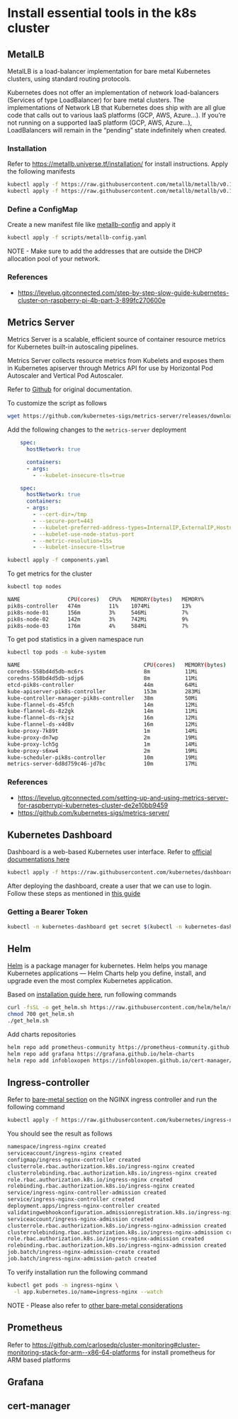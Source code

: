 # Install essential tools in the k8s cluster

## MetalLB 

MetalLB is a load-balancer implementation for bare metal Kubernetes clusters, using standard routing protocols.

Kubernetes does not offer an implementation of network load-balancers (Services of type LoadBalancer) for bare metal clusters. The implementations of Network LB that Kubernetes does ship with are all glue code that calls out to various IaaS platforms (GCP, AWS, Azure…). If you’re not running on a supported IaaS platform (GCP, AWS, Azure…), LoadBalancers will remain in the “pending” state indefinitely when created.

### Installation 

Refer to <https://metallb.universe.tf/installation/> for install instructions. Apply the following manifests

```bash
kubectl apply -f https://raw.githubusercontent.com/metallb/metallb/v0.10.2/manifests/namespace.yaml
kubectl apply -f https://raw.githubusercontent.com/metallb/metallb/v0.10.2/manifests/metallb.yaml
```

### Define a ConfigMap

Create a new manifest file like [metallb-config](scripts/metallb-config.yaml) and apply it

```bash
kubectl apply -f scripts/metallb-config.yaml
```

NOTE - Make sure to add the addresses that are outside the DHCP allocation pool of your network.

### References
- <https://levelup.gitconnected.com/step-by-step-slow-guide-kubernetes-cluster-on-raspberry-pi-4b-part-3-899fc270600e>
## Metrics Server

Metrics Server is a scalable, efficient source of container resource metrics for Kubernetes built-in autoscaling pipelines.

Metrics Server collects resource metrics from Kubelets and exposes them in Kubernetes apiserver through Metrics API for use by Horizontal Pod Autoscaler and Vertical Pod Autoscaler.

Refer to [Github](https://github.com/kubernetes-sigs/metrics-server/) for original documentation.

To customize the script as follows

```bash
wget https://github.com/kubernetes-sigs/metrics-server/releases/download/v0.5.0/components.yaml
```

Add the following changes to the `metrics-server` deployment

```yaml
    spec:
      hostNetwork: true
```

```yaml
      containers:
      - args:
        - --kubelet-insecure-tls=true
```

```yaml
    spec:
      hostNetwork: true
      containers:
      - args:
        - --cert-dir=/tmp
        - --secure-port=443
        - --kubelet-preferred-address-types=InternalIP,ExternalIP,Hostname
        - --kubelet-use-node-status-port
        - --metric-resolution=15s
        - --kubelet-insecure-tls=true
```

```bash
kubectl apply -f components.yaml
```

To get metrics for the cluster

```bash
kubectl top nodes
```

```bash
NAME               CPU(cores)   CPU%   MEMORY(bytes)   MEMORY%
pik8s-controller   474m         11%    1074Mi          13%
pik8s-node-01      156m         3%     546Mi           7%
pik8s-node-02      142m         3%     742Mi           9%
pik8s-node-03      176m         4%     584Mi           7%
```

To get pod statistics in a given namespace run

```bash
kubectl top pods -n kube-system
```

```bash
NAME                                       CPU(cores)   MEMORY(bytes)
coredns-558bd4d5db-mc6rs                   8m           11Mi
coredns-558bd4d5db-sdjp6                   8m           11Mi
etcd-pik8s-controller                      44m          64Mi
kube-apiserver-pik8s-controller            153m         283Mi
kube-controller-manager-pik8s-controller   38m          50Mi
kube-flannel-ds-45fch                      14m          12Mi
kube-flannel-ds-8z2gk                      14m          11Mi
kube-flannel-ds-rkjsz                      16m          12Mi
kube-flannel-ds-x4d8v                      16m          12Mi
kube-proxy-7k89t                           1m           14Mi
kube-proxy-dn7wp                           2m           19Mi
kube-proxy-lch5g                           1m           14Mi
kube-proxy-s6xw4                           2m           19Mi
kube-scheduler-pik8s-controller            10m          19Mi
metrics-server-6d8d759c46-jd7bc            10m          17Mi
```

### References

- <https://levelup.gitconnected.com/setting-up-and-using-metrics-server-for-raspberrypi-kubernetes-cluster-de2e10bb9459>
- <https://github.com/kubernetes-sigs/metrics-server/>

## Kubernetes Dashboard

Dashboard is a web-based Kubernetes user interface. Refer to [official documentations here](https://kubernetes.io/docs/tasks/access-application-cluster/web-ui-dashboard/)

```bash
kubectl apply -f https://raw.githubusercontent.com/kubernetes/dashboard/v2.2.0/aio/deploy/recommended.yaml
```

After deploying the dashboard, create a user that we can use to login. Follow these steps as mentioned in [this guide](https://github.com/kubernetes/dashboard/blob/master/docs/user/access-control/creating-sample-user.md)

### Getting a Bearer Token

```bash
kubectl -n kubernetes-dashboard get secret $(kubectl -n kubernetes-dashboard get sa/admin-user -o jsonpath="{.secrets[0].name}") -o go-template="{{.data.token | base64decode}}"
```

## Helm

[Helm](https://helm.sh/) is a package manager for kubernetes. Helm helps you manage Kubernetes applications — Helm Charts help you define, install, and upgrade even the most complex Kubernetes application.

Based on [installation guide here](https://helm.sh/docs/intro/install/), run following commands

```bash
curl -fsSL -o get_helm.sh https://raw.githubusercontent.com/helm/helm/master/scripts/get-helm-3
chmod 700 get_helm.sh
./get_helm.sh
```

Add charts repositories

```bash
helm repo add prometheus-community https://prometheus-community.github.io/helm-charts
helm repo add grafana https://grafana.github.io/helm-charts
helm repo add infobloxopen https://infobloxopen.github.io/cert-manager/
```

## Ingress-controller

Refer to [bare-metal section](https://kubernetes.github.io/ingress-nginx/deploy/#bare-metal) on the NGINX ingress controller and run the following command

```bash
kubectl apply -f https://raw.githubusercontent.com/kubernetes/ingress-nginx/controller-v0.47.0/deploy/static/provider/baremetal/deploy.yaml
```

You should see the result as follows 

```bash
namespace/ingress-nginx created
serviceaccount/ingress-nginx created
configmap/ingress-nginx-controller created
clusterrole.rbac.authorization.k8s.io/ingress-nginx created
clusterrolebinding.rbac.authorization.k8s.io/ingress-nginx created
role.rbac.authorization.k8s.io/ingress-nginx created
rolebinding.rbac.authorization.k8s.io/ingress-nginx created
service/ingress-nginx-controller-admission created
service/ingress-nginx-controller created
deployment.apps/ingress-nginx-controller created
validatingwebhookconfiguration.admissionregistration.k8s.io/ingress-nginx-admission created
serviceaccount/ingress-nginx-admission created
clusterrole.rbac.authorization.k8s.io/ingress-nginx-admission created
clusterrolebinding.rbac.authorization.k8s.io/ingress-nginx-admission created
role.rbac.authorization.k8s.io/ingress-nginx-admission created
rolebinding.rbac.authorization.k8s.io/ingress-nginx-admission created
job.batch/ingress-nginx-admission-create created
job.batch/ingress-nginx-admission-patch created
```

To verify installation run the following command

```bash
kubectl get pods -n ingress-nginx \
  -l app.kubernetes.io/name=ingress-nginx --watch
```

NOTE - Please also refer to [other bare-metal considerations](https://kubernetes.github.io/ingress-nginx/deploy/baremetal/)

## Prometheus

Refer to <https://github.com/carlosedp/cluster-monitoring#cluster-monitoring-stack-for-arm--x86-64-platforms> for install prometheus for ARM based platforms


## Grafana

## cert-manager
